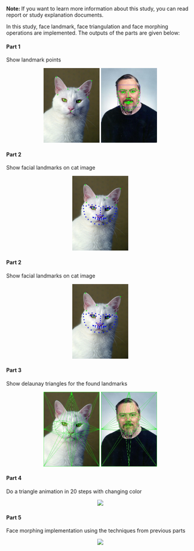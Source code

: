 <b> Note: </b> If you want to learn more information about this study, you can read report or study explanation documents.
<br/>

In this study, face landmark, face triangulation and face morphing operations are implemented. The outputs of the parts are given below:

<h4>Part 1</h4>
Show landmark points

<p align="center">
<img src="./Outputs/Part1_cat.jpg" alt="ss" width="150"/>
<img src="./Outputs/Part1_dennis.jpg" alt="ss" width="150"/>
</p>

<h4>Part 2</h4>
Show facial landmarks on cat image

<p align="center">
<img src="./Outputs/Part2_cat.jpg" alt="ss" width="150"/>
</p>
  
<h4>Part 2</h4>
Show facial landmarks on cat image

<p align="center">
<img src="./Outputs/Part2_cat.jpg" alt="ss" width="150"/>
</p>

<h4>Part 3</h4>
Show delaunay triangles for the found landmarks

<p align="center">
<img src="./Outputs/Part3_cat.jpg" alt="ss" width="150"/>
<img src="./Outputs/Part3_dennis.jpg" alt="ss" width="150"/>
</p>

<h4>Part 4</h4>
Do a triangle animation in 20 steps with changing color

<p align="center">
<img src="https://media.giphy.com/media/BiwjbCTq6Jai5W8OuI/giphy.gif" width="150"/>
</p>

<h4>Part 5</h4>
Face morphing implementation using the techniques from previous parts

<p align="center">
<img src="https://media.giphy.com/media/rRGstHOeF1tYdcWYqU/giphy.gif" width="150"/>
</p>
